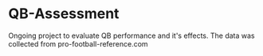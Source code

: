 # QB-Assessment
Ongoing project to evaluate QB performance and it's effects. 
The data was collected from pro-football-reference.com

